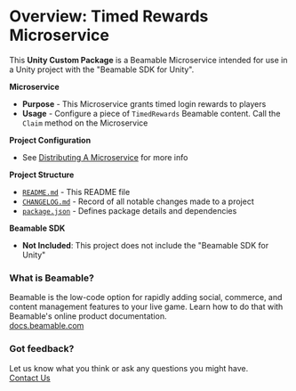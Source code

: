 

# Overview: Timed Rewards Microservice

This **Unity Custom Package** is a Beamable Microservice intended for use in a Unity project with the "Beamable SDK for Unity".

**Microservice**
* **Purpose** - This Microservice grants timed login rewards to players 
* **Usage** - Configure a piece of `TimedRewards` Beamable content. Call the `Claim` method on the Microservice

**Project Configuration**
* See [Distributing A Microservice](https://docs.beamable.com/docs/microservices-distributing) for more info

**Project Structure**
* [`README.md`](./README.md) - This README file
* [`CHANGELOG.md`](./CHANGELOG.md) - Record of all notable changes made to a project
* [`package.json`](./package.json) - Defines package details and dependencies

**Beamable SDK**
* **Not Included**: This project does not include the "Beamable SDK for Unity"

### What is Beamable?
Beamable is the low-code option for rapidly adding social, 
commerce, and content management features to your live game. 
Learn how to do that with Beamable's online product documentation.
<br>[docs.beamable.com](https://docs.beamable.com/)

### Got feedback?
Let us know what you think or ask any questions you might have.
<br>[Contact Us](https://docs.beamable.com/discuss)

